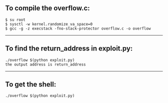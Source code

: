 ## To compile the overflow.c: ##
	$ su root
	$ sysctl -w kernel.randomize_va_space=0
	$ gcc -g -z execstack -fno-stack-protector overflow.c -o overflow

---
## To find the return_address in exploit.py: ##
	./overflow $(python exploit.py)
	the output address is return_address

---
## To get the shell: ##
	./overflow $(python exploit.py)
